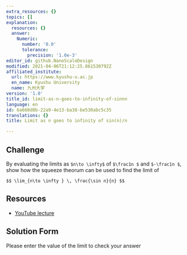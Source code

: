 ```yaml
---
extra_resources: {}
topics: []
explanation:
  resources: {}
  answer:
    Numeric:
      number: '0.0'
      tolerance:
        precision: '1.0e-3'
editor_id: github.NanoScaleDesign
modified: 2021-04-06T21:12:25.861530792Z
affiliated_institute:
  url: https://www.kyushu-u.ac.jp
  en_name: Kyushu University
  name: 九州大学
version: '1.0'
title_id: limit-as-n-goes-to-infinity-of-sinnn
language: en
id: 6a660d8b-22a9-4e13-ba38-be530abc5c35
translations: {}
title: Limit as n goes to infinity of sin(n)/n

---
```


## Challenge
By evaluating the limits as `$n\to \infty$` of `$\frac1n $` and `$-\frac1n $`, show how the squeeze theorum can be used to find the limit of

`$$ \lim_{n\to \infty } \, \frac{\sin n}{n} $$`

## Resources
- [YouTube lecture](https://www.youtube.com/watch?v=pNwYdyIfTt4&list=PLi7yHjesblV0sSfZzWdSUXGO683n_nJdQ&index=7)


## Solution Form
Please enter the value of the limit to check your answer